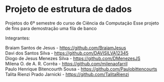 # Projeto de estrutura de dados

Projetos do 6º semestre do curso de Ciência da Computação
Esse projeto de fins para demostração uma fila de banco

Integrantes:

Braiam Santos de Jesus - https://github.com/BraiamJesus  
Davi dos Santos Silva - https://github.com/DAVISILVA12345   
Diogo de Jesus Menezes Silva - https://github.com/DMenezesJS   
Milena O. de A. R. Corrêa - https://github.com/milenaofarril   
Paulo Henrique Bitencourth Sousa - https://github.com/Paulobittencourts  
Talita Rienzi Prado Jarnicki - https://github.com/TalitaRienzi
